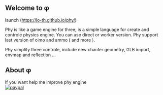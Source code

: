## Welcome to &phi;

launch (https://lo-th.github.io/phy/)

Phy is like a game engine for three, is a simple language for create and controle physics engine.
You can use direct or worker version. Phy support last version of oimo and ammo ( and more ).

Phy simplify three controle, include new chanfer geometry, GLB import, envmap and reflection ...


## About &phi;
If you want help me improve phy engine<br>
[![paypal](https://www.paypalobjects.com/en_US/i/btn/btn_donate_LG.gif)](https://www.paypal.com/cgi-bin/webscr?cmd=_s-xclick&hosted_button_id=8KTXA987XHYNQ)